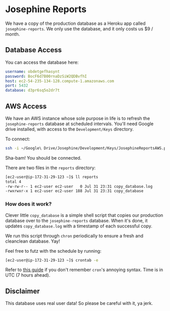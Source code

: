 # Josephine Reports

We have a copy of the production database as a Heroku app called `josephine-reports`. We only use the database, and it only costs us $9 / month.

## Database Access

You can access the database here:

```yaml
username: obdetgefhasynt
password: BocF6d7B00rnaDzSiW2QDBvfhI
host: ec2-54-235-134-128.compute-1.amazonaws.com
port: 5432
database: d3pr6sq5o2dr7t
```

## AWS Access

We have an AWS instance whose sole purpose in life is to refresh the `josephine-reports` database at scheduled intervals. You'll need Google drive installed, with access to the `Development/Keys` directory.

To connect:

```bash
ssh -i ~/Google\ Drive/Josephine/Development/Keys/JosephineReportsAWS.pem ec2-user@ec2-54-148-22-107.us-west-2.compute.amazonaws.com
```

Sha-bam! You should be connected.

There are two files in the `reports` directory:

```bash
[ec2-user@ip-172-31-29-123 ~]$ ll reports
total 4
-rw-rw-r-- 1 ec2-user ec2-user   0 Jul 31 23:31 copy_database.log
-rwxrwxr-x 1 ec2-user ec2-user 188 Jul 31 23:31 copy_database
```

### How does it work?
Clever little `copy_database` is a simple shell script that copies our production database over to the `josephine-reports` database. When it's done, it updates `copy_database.log` with a timestamp of each successful copy.

We run this script through `chron` periodically to ensure a fresh and cleanclean database. Yay!

Feel free to futz with the schedule by running:

```bash
[ec2-user@ip-172-31-29-123 ~]$ crontab -e
```

Refer to [this guide](http://www.thegeekstuff.com/2009/06/15-practical-crontab-examples/) if you don't remember `cron`'s annoying syntax. Time is in UTC (7 hours ahead). 

## Disclaimer
This database uses real user data! So please be careful with it, ya jerk.